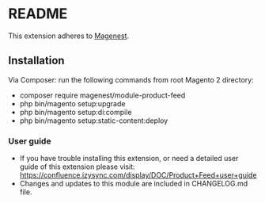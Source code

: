 # README
This extension adheres to [Magenest](https://store.magenest.com/).

## Installation
Via Composer: run the following commands from root Magento 2 directory:
* composer require magenest/module-product-feed
* php bin/magento setup:upgrade
* php bin/magento setup:di:compile
* php bin/magento setup:static-content:deploy

### User guide
- If you have trouble installing this extension, or need a detailed user guide of this extension  please visit: https://confluence.izysync.com/display/DOC/Product+Feed+user+guide
- Changes and updates to this module are included in CHANGELOG.md file.

